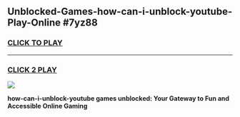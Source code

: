 
## Unblocked-Games-how-can-i-unblock-youtube-Play-Online #7yz88
<h3>
<a href="https://news.freeplayer.one?title=how-can-i-unblock-youtube&ref=3">CLICK TO PLAY</a></h3>
<hr>

<h3>
<a href="https://news.freeplayer.one?title=how-can-i-unblock-youtube&ref=3">CLICK 2 PLAY</a>
  
</h3>

<a href="https://news.freeplayer.one?title=how-can-i-unblock-youtube&ref=3"><img src="https://clearcache.store/games.png"></a>


**how-can-i-unblock-youtube games unblocked: Your Gateway to Fun and Accessible Online Gaming**
